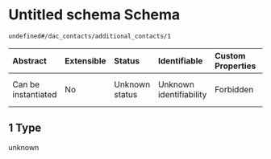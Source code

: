 # Untitled schema Schema

```txt
undefined#/dac_contacts/additional_contacts/1
```



| Abstract            | Extensible | Status         | Identifiable            | Custom Properties | Additional Properties | Access Restrictions | Defined In                                                                                      |
| :------------------ | :--------- | :------------- | :---------------------- | :---------------- | :-------------------- | :------------------ | :---------------------------------------------------------------------------------------------- |
| Can be instantiated | No         | Unknown status | Unknown identifiability | Forbidden         | Allowed               | none                | [DAC-valid-1.json\*](../../../schemas/validation_tests/DAC-valid-1.json "open original schema") |

## 1 Type

unknown
